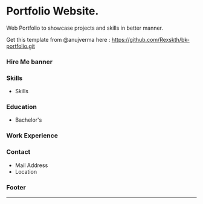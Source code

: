 # Portfolio Website.
Web Portfolio to showcase projects and skills in better manner. 

Get this template from @anujverma here : https://github.com/Rexskth/bk-portfolio.git


### Hire Me banner
### Skills
* Skills
### Education
* Bachelor's
### Work Experience
### Contact
* Mail Address
* Location

### Footer
------------------------------------------------------------------
